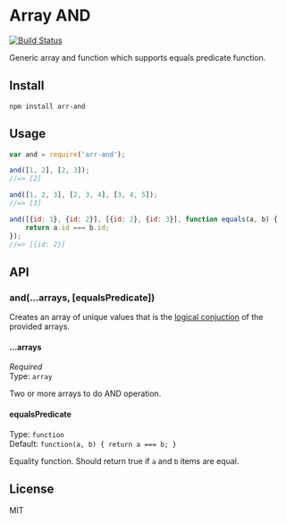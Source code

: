 # Array AND

[![Build Status](https://travis-ci.org/kimmobrunfeldt/arr-and.svg?branch=master)](https://travis-ci.org/kimmobrunfeldt/arr-and)

Generic array and function which supports equals predicate function.

## Install

```
npm install arr-and
```

## Usage

```js
var and = require('arr-and');

and([1, 2], [2, 3]);
//=> [2]

and([1, 2, 3], [2, 3, 4], [3, 4, 5]);
//=> [3]

and([{id: 1}, {id: 2}], [{id: 2}, {id: 3}], function equals(a, b) {
    return a.id === b.id;
});
//=> [{id: 2}]
```

## API

### and(...arrays, [equalsPredicate])

Creates an array of unique values that is the [logical conjuction](https://en.wikipedia.org/wiki/Logical_conjunction) of the provided arrays.

#### ...arrays

*Required*  
Type: `array`

Two or more arrays to do AND operation.

#### equalsPredicate

Type: `function`  
Default: `function(a, b) { return a === b; }`

Equality function. Should return true if `a` and `b` items are equal.


## License

MIT
